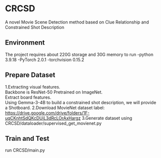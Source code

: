 # CRCSD
A novel Movie Scene Detection method based on Clue Relationship and Constrained Shot Description
## Environment
The project requires about 220G storage and 30G memory to run
-python 3.9.18
-PyTorch 2.0.1
-torchvision 0.15.2
## Prepare Dataset
1.Extracting visual features.  
Backbone is ResNet-50 Pretrained on ImageNet.  
Extract board features.  
Using Gemma-3-4B to build a constrained shot description, we will provide a Shotboard.
2.Download MovieNet dataset label: https://drive.google.com/drive/folders/1F-uqCKnhtSdQKcDUiL3dRcLOrAxHargz
3.Generate dataset using CRCSD/dataloader/supervised_get_movienet.py

## Train and Test
run CRCSD/main.py
